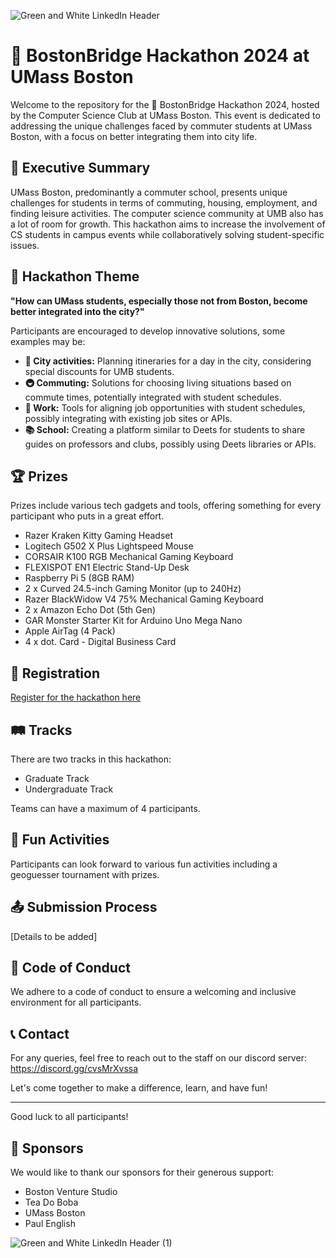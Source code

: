 ![Green and White  LinkedIn Header](https://github.com/UMB-CS-Club/bostonbridge/assets/78832141/f4d330c7-b640-477b-ae7b-7dd34904bd03)


# 🌉 BostonBridge Hackathon 2024 at UMass Boston

Welcome to the repository for the 🚀 BostonBridge Hackathon 2024, hosted by the Computer Science Club at UMass Boston. This event is dedicated to addressing the unique challenges faced by commuter students at UMass Boston, with a focus on better integrating them into city life.

## 📝 Executive Summary

UMass Boston, predominantly a commuter school, presents unique challenges for students in terms of commuting, housing, employment, and finding leisure activities. The computer science community at UMB also has a lot of room for growth. This hackathon aims to increase the involvement of CS students in campus events while collaboratively solving student-specific issues.

## 🎯 Hackathon Theme

**"How can UMass students, especially those not from Boston, become better integrated into the city?"**

Participants are encouraged to develop innovative solutions, some examples may be:

- **🌆 City activities:** Planning itineraries for a day in the city, considering special discounts for UMB students.
- **🚇 Commuting:** Solutions for choosing living situations based on commute times, potentially integrated with student schedules.
- **💼 Work:** Tools for aligning job opportunities with student schedules, possibly integrating with existing job sites or APIs.
- **📚 School:** Creating a platform similar to Deets for students to share guides on professors and clubs, possibly using Deets libraries or APIs.

## 🏆 Prizes

Prizes include various tech gadgets and tools, offering something for every participant who puts in a great effort.

- Razer Kraken Kitty Gaming Headset
- Logitech G502 X Plus Lightspeed Mouse
- CORSAIR K100 RGB Mechanical Gaming Keyboard
- FLEXISPOT EN1 Electric Stand-Up Desk
- Raspberry Pi 5 (8GB RAM)
- 2 x Curved 24.5-inch Gaming Monitor (up to 240Hz)
- Razer BlackWidow V4 75% Mechanical Gaming Keyboard
- 2 x Amazon Echo Dot (5th Gen)
- GAR Monster Starter Kit for Arduino Uno Mega Nano
- Apple AirTag (4 Pack)
- 4 x dot. Card - Digital Business Card

## 📝 Registration

[Register for the hackathon here](http://bit.ly/bostonbridgeumass)

## 🛤️ Tracks

There are two tracks in this hackathon:

- Graduate Track
- Undergraduate Track

Teams can have a maximum of 4 participants.

## 🎉 Fun Activities

Participants can look forward to various fun activities including a geoguesser tournament with prizes.

## 📤 Submission Process

[Details to be added]

## 🚦 Code of Conduct

We adhere to a code of conduct to ensure a welcoming and inclusive environment for all participants.

## 📞 Contact

For any queries, feel free to reach out to the staff on our discord server:
https://discord.gg/cvsMrXvssa 

Let's come together to make a difference, learn, and have fun!

---

Good luck to all participants!

## 🤝 Sponsors

We would like to thank our sponsors for their generous support:

- Boston Venture Studio
- Tea Do Boba
- UMass Boston
- Paul English

![Green and White  LinkedIn Header (1)](https://github.com/UMB-CS-Club/bostonbridge/assets/78832141/5c49978e-56c0-4d41-95b3-10665dce12a9)

  
